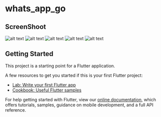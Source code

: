 # whats_app_go

## ScreenShoot
![alt text](https://i.ibb.co/N14Wbb9/Screenshot-1627667613.png?raw=true "Title")
![alt text](https://i.ibb.co/PjsmbVd/Screenshot-1627667616.png?raw=true "Title")
![alt text](https://i.ibb.co/nr8nHVh/Screenshot-1627667641.png?raw=true "Title")
![alt text](https://i.ibb.co/tM4svtT/Screenshot-1627667647.png?raw=true "Title")
![alt text](https://i.ibb.co/HPmJGR1/Screenshot-1627667655.png?raw=true "Title")




## Getting Started

This project is a starting point for a Flutter application.

A few resources to get you started if this is your first Flutter project:

- [Lab: Write your first Flutter app](https://flutter.dev/docs/get-started/codelab)
- [Cookbook: Useful Flutter samples](https://flutter.dev/docs/cookbook)

For help getting started with Flutter, view our
[online documentation](https://flutter.dev/docs), which offers tutorials,
samples, guidance on mobile development, and a full API reference.
